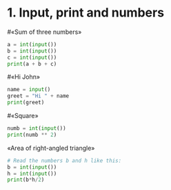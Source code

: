 # 1. Input, print and numbers
  #«Sum of three numbers»
  
  ```.py
  a = int(input())
  b = int(input())
  c = int(input())
  print(a + b + c)
  ```

  #«Hi John»
  
  ```.py
  name = input()
  greet = "Hi " + name
  print(greet)
  ```
  
  #«Square»
  
  ```.py
  numb = int(input())
  print(numb ** 2)
  ```
  
  «Area of right-angled triangle»
  
  ```.py
  # Read the numbers b and h like this:
  b = int(input())
  h = int(input())
  print(b*h/2)
  ```
